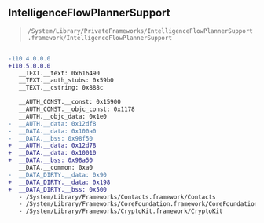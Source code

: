 ## IntelligenceFlowPlannerSupport

> `/System/Library/PrivateFrameworks/IntelligenceFlowPlannerSupport.framework/IntelligenceFlowPlannerSupport`

```diff

-110.4.0.0.0
+110.5.0.0.0
   __TEXT.__text: 0x616490
   __TEXT.__auth_stubs: 0x59b0
   __TEXT.__cstring: 0x888c

   __AUTH_CONST.__const: 0x15900
   __AUTH_CONST.__objc_const: 0x1178
   __AUTH.__objc_data: 0x1e0
-  __AUTH.__data: 0x12df8
-  __DATA.__data: 0x100a0
-  __DATA.__bss: 0x98f50
+  __AUTH.__data: 0x12d78
+  __DATA.__data: 0x10010
+  __DATA.__bss: 0x98a50
   __DATA.__common: 0xa0
-  __DATA_DIRTY.__data: 0x90
+  __DATA_DIRTY.__data: 0x198
+  __DATA_DIRTY.__bss: 0x500
   - /System/Library/Frameworks/Contacts.framework/Contacts
   - /System/Library/Frameworks/CoreFoundation.framework/CoreFoundation
   - /System/Library/Frameworks/CryptoKit.framework/CryptoKit

```
